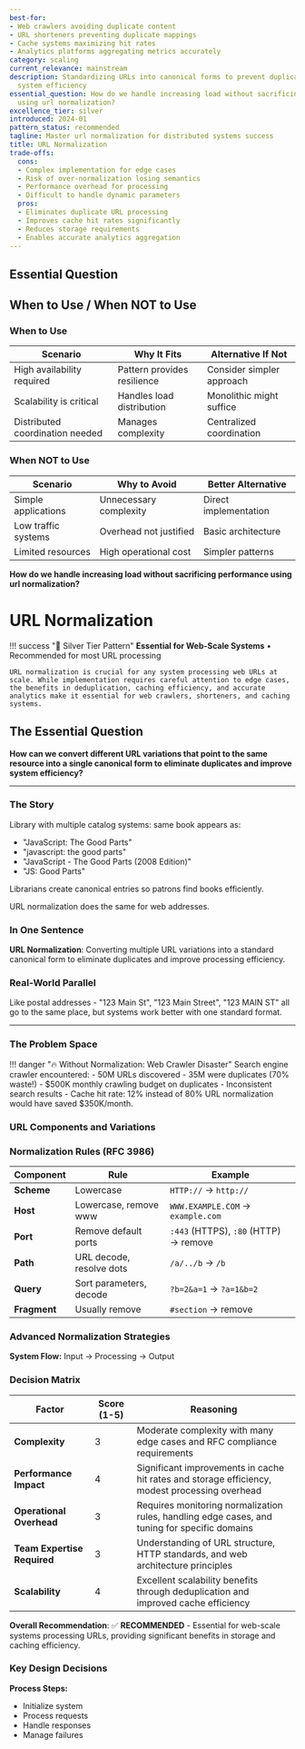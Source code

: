 ```yaml
---
best-for:
- Web crawlers avoiding duplicate content
- URL shorteners preventing duplicate mappings
- Cache systems maximizing hit rates
- Analytics platforms aggregating metrics accurately
category: scaling
current_relevance: mainstream
description: Standardizing URLs into canonical forms to prevent duplication and improve
  system efficiency
essential_question: How do we handle increasing load without sacrificing performance
  using url normalization?
excellence_tier: silver
introduced: 2024-01
pattern_status: recommended
tagline: Master url normalization for distributed systems success
title: URL Normalization
trade-offs:
  cons:
  - Complex implementation for edge cases
  - Risk of over-normalization losing semantics
  - Performance overhead for processing
  - Difficult to handle dynamic parameters
  pros:
  - Eliminates duplicate URL processing
  - Improves cache hit rates significantly
  - Reduces storage requirements
  - Enables accurate analytics aggregation
---
```



## Essential Question
## When to Use / When NOT to Use

### When to Use

| Scenario | Why It Fits | Alternative If Not |
|----------|-------------|-------------------|
| High availability required | Pattern provides resilience | Consider simpler approach |
| Scalability is critical | Handles load distribution | Monolithic might suffice |
| Distributed coordination needed | Manages complexity | Centralized coordination |

### When NOT to Use

| Scenario | Why to Avoid | Better Alternative |
|----------|--------------|-------------------|
| Simple applications | Unnecessary complexity | Direct implementation |
| Low traffic systems | Overhead not justified | Basic architecture |
| Limited resources | High operational cost | Simpler patterns |
**How do we handle increasing load without sacrificing performance using url normalization?**

# URL Normalization

!!! success "🥈 Silver Tier Pattern"
    **Essential for Web-Scale Systems** • Recommended for most URL processing
    
    URL normalization is crucial for any system processing web URLs at scale. While implementation requires careful attention to edge cases, the benefits in deduplication, caching efficiency, and accurate analytics make it essential for web crawlers, shorteners, and caching systems.

## The Essential Question

**How can we convert different URL variations that point to the same resource into a single canonical form to eliminate duplicates and improve system efficiency?**

---

### The Story

Library with multiple catalog systems: same book appears as:
- "JavaScript: The Good Parts" 
- "javascript: the good parts"
- "JavaScript - The Good Parts (2008 Edition)"
- "JS: Good Parts"

Librarians create canonical entries so patrons find books efficiently.

URL normalization does the same for web addresses.

### In One Sentence

**URL Normalization**: Converting multiple URL variations into a standard canonical form to eliminate duplicates and improve processing efficiency.

### Real-World Parallel

Like postal addresses - "123 Main St", "123 Main Street", "123 MAIN ST" all go to the same place, but systems work better with one standard format.

---

### The Problem Space

!!! danger "🔥 Without Normalization: Web Crawler Disaster"
    Search engine crawler encountered:
    - 50M URLs discovered
    - 35M were duplicates (70% waste!)
    - $500K monthly crawling budget on duplicates
    - Inconsistent search results
    - Cache hit rate: 12% instead of 80%
    URL normalization would have saved $350K/month.

### URL Components and Variations


### Normalization Rules (RFC 3986)

| Component | Rule | Example |
|-----------|------|---------|
| **Scheme** | Lowercase | `HTTP://` → `http://` |
| **Host** | Lowercase, remove www | `WWW.EXAMPLE.COM` → `example.com` |
| **Port** | Remove default ports | `:443` (HTTPS), `:80` (HTTP) → remove |
| **Path** | URL decode, resolve dots | `/a/../b` → `/b` |
| **Query** | Sort parameters, decode | `?b=2&a=1` → `?a=1&b=2` |
| **Fragment** | Usually remove | `#section` → remove |

### Advanced Normalization Strategies

**System Flow:** Input → Processing → Output


### Decision Matrix

| Factor | Score (1-5) | Reasoning |
|--------|-------------|-----------|
| **Complexity** | 3 | Moderate complexity with many edge cases and RFC compliance requirements |
| **Performance Impact** | 4 | Significant improvements in cache hit rates and storage efficiency, modest processing overhead |
| **Operational Overhead** | 3 | Requires monitoring normalization rules, handling edge cases, and tuning for specific domains |
| **Team Expertise Required** | 3 | Understanding of URL structure, HTTP standards, and web architecture principles |
| **Scalability** | 4 | Excellent scalability benefits through deduplication and improved cache efficiency |

**Overall Recommendation**: ✅ **RECOMMENDED** - Essential for web-scale systems processing URLs, providing significant benefits in storage and caching efficiency.

### Key Design Decisions

**Process Steps:**
- Initialize system
- Process requests
- Handle responses
- Manage failures

